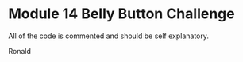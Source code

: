 # Module 14 Belly Button Challenge

All of the code is commented and should be self explanatory.

Ronald